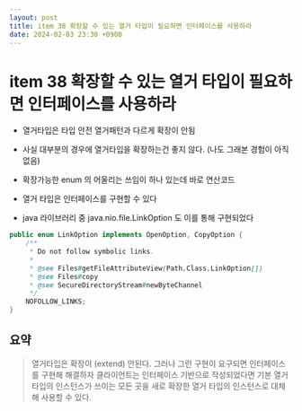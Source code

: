 ```yaml
---
layout: post
title: item 38 확장할 수 있는 열거 타입이 필요하면 인터페이스를 사용하라
date: 2024-02-03 23:30 +0900
---
```


# item 38 확장할 수 있는 열거 타입이 필요하면 인터페이스를 사용하라

- 열거타입은 타입 안전 열거패턴과 다르게 확장이 안됨
- 사실 대부분의 경우에 열거타입을 확장하는건 좋지 않다. (나도 그래본 경험이 아직 없음)
- 확장가능한 enum 의 어울리는 쓰임이 하나 있는데 바로 연산코드
- 열거 타입은 인터페이스를 구현할 수 있다

- java 라이브러리 중 java.nio.file.LinkOption 도 이를 통해 구현되었다

```java
public enum LinkOption implements OpenOption, CopyOption {
    /**
     * Do not follow symbolic links.
     *
     * @see Files#getFileAttributeView(Path,Class,LinkOption[])
     * @see Files#copy
     * @see SecureDirectoryStream#newByteChannel
     */
    NOFOLLOW_LINKS;
}


```


## 요약
> 열거타입은 확장이 (extend) 안된다. 그러나 그런 구현이 요구되면 인터페이스를 구현해 해결하자
> 클라이언트는 인터페이스 기반으로 작성되었다면 기본 열거 타입의 인스턴스가 쓰이는 모든 곳을 새로 확장한 열거 타입의 인스턴스로 대체해 사용할 수 있다.

